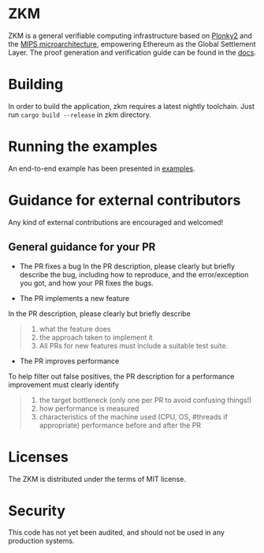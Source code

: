 # ZKM

ZKM is a general verifiable computing infrastructure based on [Plonky2](https://github.com/0xPolygonZero/plonky2) and the [MIPS microarchitecture](https://en.wikipedia.org/wiki/MIPS_architecture), empowering Ethereum as the Global Settlement Layer. The proof generation and verification guide can be found in the [docs](https://docs.zkm.io/guides/proof-generation-guide).

# Building

In order to build the application, zkm requires a latest nightly toolchain. Just run `cargo build --release` in zkm directory.     

# Running the examples

An end-to-end example has been presented in [examples](./prover/examples).

# Guidance for external contributors

Any kind of external contributions are encouraged and welcomed!

## General guidance for your PR

* The PR fixes a bug
In the PR description, please clearly but briefly describe the bug, including how to reproduce, and the error/exception you got, and how your PR fixes the bugs.

* The PR implements a new feature

In the PR description, please clearly but briefly describe

> 1. what the feature does
> 2. the approach taken to implement it
> 3. All PRs for new features must include a suitable test suite.

* The PR improves performance

To help filter out false positives, the PR description for a performance improvement must clearly identify

> 1. the target bottleneck (only one per PR to avoid confusing things!)
> 2. how performance is measured
> 3. characteristics of the machine used (CPU, OS, #threads if appropriate) performance before and after the PR

# Licenses

The ZKM is distributed under the terms of MIT license.

# Security

This code has not yet been audited, and should not be used in any production systems.


